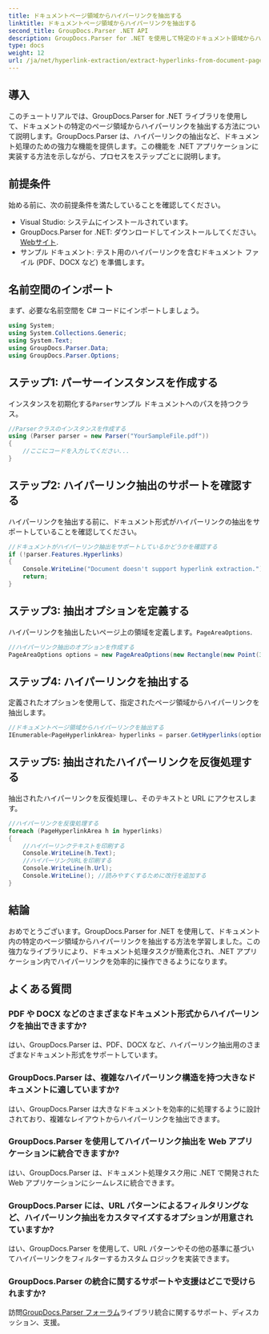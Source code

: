 ```yaml
---
title: ドキュメントページ領域からハイパーリンクを抽出する
linktitle: ドキュメントページ領域からハイパーリンクを抽出する
second_title: GroupDocs.Parser .NET API
description: GroupDocs.Parser for .NET を使用して特定のドキュメント領域からハイパーリンクを抽出する方法を学習します。ドキュメント処理機能を強化します。
type: docs
weight: 12
url: /ja/net/hyperlink-extraction/extract-hyperlinks-from-document-page-area/
---
```

## 導入
このチュートリアルでは、GroupDocs.Parser for .NET ライブラリを使用して、ドキュメントの特定のページ領域からハイパーリンクを抽出する方法について説明します。GroupDocs.Parser は、ハイパーリンクの抽出など、ドキュメント処理のための強力な機能を提供します。この機能を .NET アプリケーションに実装する方法を示しながら、プロセスをステップごとに説明します。
## 前提条件
始める前に、次の前提条件を満たしていることを確認してください。
- Visual Studio: システムにインストールされています。
- GroupDocs.Parser for .NET: ダウンロードしてインストールしてください。[Webサイト](https://releases.groupdocs.com/parser/net/).
- サンプル ドキュメント: テスト用のハイパーリンクを含むドキュメント ファイル (PDF、DOCX など) を準備します。

## 名前空間のインポート
まず、必要な名前空間を C# コードにインポートしましょう。
```csharp
using System;
using System.Collections.Generic;
using System.Text;
using GroupDocs.Parser.Data;
using GroupDocs.Parser.Options;
```
## ステップ1: パーサーインスタンスを作成する
インスタンスを初期化する`Parser`サンプル ドキュメントへのパスを持つクラス。
```csharp
//Parserクラスのインスタンスを作成する
using (Parser parser = new Parser("YourSampleFile.pdf"))
{
    //ここにコードを入力してください...
}
```
## ステップ2: ハイパーリンク抽出のサポートを確認する
ハイパーリンクを抽出する前に、ドキュメント形式がハイパーリンクの抽出をサポートしていることを確認してください。
```csharp
//ドキュメントがハイパーリンク抽出をサポートしているかどうかを確認する
if (!parser.Features.Hyperlinks)
{
    Console.WriteLine("Document doesn't support hyperlink extraction.");
    return;
}
```
## ステップ3: 抽出オプションを定義する
ハイパーリンクを抽出したいページ上の領域を定義します。`PageAreaOptions`.
```csharp
//ハイパーリンク抽出のオプションを作成する
PageAreaOptions options = new PageAreaOptions(new Rectangle(new Point(380, 90), new Size(150, 50)));
```
## ステップ4: ハイパーリンクを抽出する
定義されたオプションを使用して、指定されたページ領域からハイパーリンクを抽出します。
```csharp
//ドキュメントページ領域からハイパーリンクを抽出する
IEnumerable<PageHyperlinkArea> hyperlinks = parser.GetHyperlinks(options);
```
## ステップ5: 抽出されたハイパーリンクを反復処理する
抽出されたハイパーリンクを反復処理し、そのテキストと URL にアクセスします。
```csharp
//ハイパーリンクを反復処理する
foreach (PageHyperlinkArea h in hyperlinks)
{
    //ハイパーリンクテキストを印刷する
    Console.WriteLine(h.Text);
    //ハイパーリンクURLを印刷する
    Console.WriteLine(h.Url);
    Console.WriteLine(); //読みやすくするために改行を追加する
}
```

## 結論
おめでとうございます。GroupDocs.Parser for .NET を使用して、ドキュメント内の特定のページ領域からハイパーリンクを抽出する方法を学習しました。この強力なライブラリにより、ドキュメント処理タスクが簡素化され、.NET アプリケーション内でハイパーリンクを効率的に操作できるようになります。

## よくある質問
### PDF や DOCX などのさまざまなドキュメント形式からハイパーリンクを抽出できますか?
はい、GroupDocs.Parser は、PDF、DOCX など、ハイパーリンク抽出用のさまざまなドキュメント形式をサポートしています。
### GroupDocs.Parser は、複雑なハイパーリンク構造を持つ大きなドキュメントに適していますか?
はい、GroupDocs.Parser は大きなドキュメントを効率的に処理するように設計されており、複雑なレイアウトからハイパーリンクを抽出できます。
### GroupDocs.Parser を使用してハイパーリンク抽出を Web アプリケーションに統合できますか?
はい、GroupDocs.Parser は、ドキュメント処理タスク用に .NET で開発された Web アプリケーションにシームレスに統合できます。
### GroupDocs.Parser には、URL パターンによるフィルタリングなど、ハイパーリンク抽出をカスタマイズするオプションが用意されていますか?
はい、GroupDocs.Parser を使用して、URL パターンやその他の基準に基づいてハイパーリンクをフィルターするカスタム ロジックを実装できます。
### GroupDocs.Parser の統合に関するサポートや支援はどこで受けられますか?
訪問[GroupDocs.Parser フォーラム](https://forum.groupdocs.com/c/parser/17)ライブラリ統合に関するサポート、ディスカッション、支援。